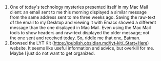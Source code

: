 1. One of today's technology mysteries presented itself in my Mac Mail client: an email sent to me this morning displayed a similar message from the same address sent to me three weeks ago.
    Saving the raw-text of the email to my Desktop and viewing it with Emacs showed a different message than the one displayed in Mac Mail.
	Even using the Mac Mail tools to show headers and raw-text displayed the older message; not the one sent and received today.
	So, riddle me that one, Batman.
2. Browsed the LYT Kit (https://publish.obsidian.md/lyt-kit/_Start+Here) website. It seems like useful information and advice, but overkill for me. Maybe I just do not want to get organized.

